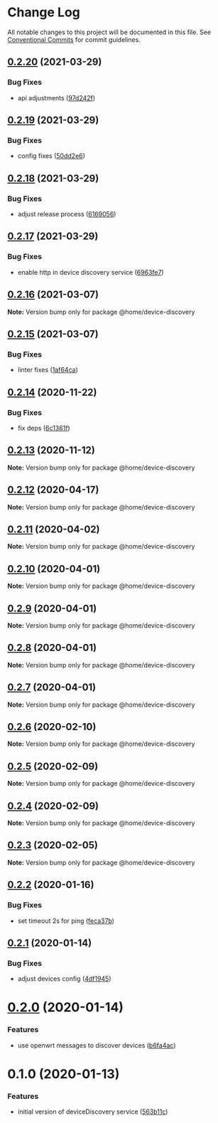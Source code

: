 # Change Log

All notable changes to this project will be documented in this file.
See [Conventional Commits](https://conventionalcommits.org) for commit guidelines.

## [0.2.20](https://github.com/mariusz-kabala/homeAutomation/compare/@home/device-discovery@0.2.19...@home/device-discovery@0.2.20) (2021-03-29)


### Bug Fixes

* api adjustments ([97d242f](https://github.com/mariusz-kabala/homeAutomation/commit/97d242ff9fa850b37b33ad0880631690f055606b))





## [0.2.19](https://github.com/mariusz-kabala/homeAutomation/compare/@home/device-discovery@0.2.18...@home/device-discovery@0.2.19) (2021-03-29)


### Bug Fixes

* config fixes ([50dd2e6](https://github.com/mariusz-kabala/homeAutomation/commit/50dd2e6580d3dee4487638b5581569740c9e1854))





## [0.2.18](https://github.com/mariusz-kabala/homeAutomation/compare/@home/device-discovery@0.2.17...@home/device-discovery@0.2.18) (2021-03-29)


### Bug Fixes

* adjust release process ([6169056](https://github.com/mariusz-kabala/homeAutomation/commit/6169056c80fc96906074cff3d5b683404a2a9d73))





## [0.2.17](https://github.com/mariusz-kabala/homeAutomation/compare/@home/device-discovery@0.2.16...@home/device-discovery@0.2.17) (2021-03-29)


### Bug Fixes

* enable http in device discovery service ([6963fe7](https://github.com/mariusz-kabala/homeAutomation/commit/6963fe70938cb30dd47539678dfd892d0d666e71))





## [0.2.16](https://github.com/mariusz-kabala/homeAutomation/compare/@home/device-discovery@0.2.15...@home/device-discovery@0.2.16) (2021-03-07)

**Note:** Version bump only for package @home/device-discovery





## [0.2.15](https://github.com/mariusz-kabala/homeAutomation/compare/@home/device-discovery@0.2.14...@home/device-discovery@0.2.15) (2021-03-07)


### Bug Fixes

* linter fixes ([1af64ca](https://github.com/mariusz-kabala/homeAutomation/commit/1af64cabb2e40797838c1a2337fb7c34ac9b4b54))





## [0.2.14](https://github.com/mariusz-kabala/homeAutomation/compare/@home/device-discovery@0.2.13...@home/device-discovery@0.2.14) (2020-11-22)


### Bug Fixes

* fix deps ([6c1361f](https://github.com/mariusz-kabala/homeAutomation/commit/6c1361ff7b01bb85ab4521cb4a83e34429d6fbd6))





## [0.2.13](https://github.com/mariusz-kabala/homeAutomation/compare/@home/device-discovery@0.2.12...@home/device-discovery@0.2.13) (2020-11-12)

**Note:** Version bump only for package @home/device-discovery





## [0.2.12](https://github.com/mariusz-kabala/homeAutomation/compare/@home/device-discovery@0.2.11...@home/device-discovery@0.2.12) (2020-04-17)

**Note:** Version bump only for package @home/device-discovery





## [0.2.11](https://github.com/mariusz-kabala/homeAutomation/compare/@home/device-discovery@0.2.10...@home/device-discovery@0.2.11) (2020-04-02)

**Note:** Version bump only for package @home/device-discovery





## [0.2.10](https://github.com/mariusz-kabala/homeAutomation/compare/@home/device-discovery@0.2.9...@home/device-discovery@0.2.10) (2020-04-01)

**Note:** Version bump only for package @home/device-discovery





## [0.2.9](https://github.com/mariusz-kabala/homeAutomation/compare/@home/device-discovery@0.2.8...@home/device-discovery@0.2.9) (2020-04-01)

**Note:** Version bump only for package @home/device-discovery





## [0.2.8](https://github.com/mariusz-kabala/homeAutomation/compare/@home/device-discovery@0.2.7...@home/device-discovery@0.2.8) (2020-04-01)

**Note:** Version bump only for package @home/device-discovery





## [0.2.7](https://github.com/mariusz-kabala/homeAutomation/compare/@home/device-discovery@0.2.6...@home/device-discovery@0.2.7) (2020-04-01)

**Note:** Version bump only for package @home/device-discovery





## [0.2.6](https://github.com/mariusz-kabala/homeAutomation/compare/@home/device-discovery@0.2.5...@home/device-discovery@0.2.6) (2020-02-10)

**Note:** Version bump only for package @home/device-discovery





## [0.2.5](https://github.com/mariusz-kabala/homeAutomation/compare/@home/device-discovery@0.2.4...@home/device-discovery@0.2.5) (2020-02-09)

**Note:** Version bump only for package @home/device-discovery





## [0.2.4](https://github.com/mariusz-kabala/homeAutomation/compare/@home/device-discovery@0.2.3...@home/device-discovery@0.2.4) (2020-02-09)

**Note:** Version bump only for package @home/device-discovery





## [0.2.3](https://github.com/mariusz-kabala/homeAutomation/compare/@home/device-discovery@0.2.2...@home/device-discovery@0.2.3) (2020-02-05)

**Note:** Version bump only for package @home/device-discovery





## [0.2.2](https://github.com/mariusz-kabala/homeAutomation/compare/@home/device-discovery@0.2.1...@home/device-discovery@0.2.2) (2020-01-16)


### Bug Fixes

* set timeout 2s for ping ([feca37b](https://github.com/mariusz-kabala/homeAutomation/commit/feca37b21395526456159db4c52cfbb5292112b9))





## [0.2.1](https://github.com/mariusz-kabala/homeAutomation/compare/@home/device-discovery@0.2.0...@home/device-discovery@0.2.1) (2020-01-14)


### Bug Fixes

* adjust devices config ([4df1945](https://github.com/mariusz-kabala/homeAutomation/commit/4df19459ad2632428ac0800d540e5f7756bfd2a8))





# [0.2.0](https://github.com/mariusz-kabala/homeAutomation/compare/@home/device-discovery@0.1.0...@home/device-discovery@0.2.0) (2020-01-14)


### Features

* use openwrt messages to discover devices ([b6fa4ac](https://github.com/mariusz-kabala/homeAutomation/commit/b6fa4ac6d5324c0209915b0fa1019d9006cf7e87))





# 0.1.0 (2020-01-13)


### Features

* initial version of deviceDiscovery service ([563b11c](https://github.com/mariusz-kabala/homeAutomation/commit/563b11cf36086892f8500ed3b776ec11451f6cc0))
